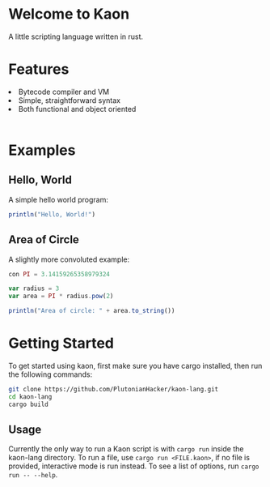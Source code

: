 # Welcome to Kaon
A little scripting language written in rust.
# Features 
<li>Bytecode compiler and VM</li>
<li>Simple, straightforward syntax</li>
<li>Both functional and object oriented</li>
<br>

# Examples

## Hello, World
A simple hello world program:
```javascript
println("Hello, World!")
```
## Area of Circle
A slightly more convoluted example:
```javascript
con PI = 3.14159265358979324

var radius = 3
var area = PI * radius.pow(2)

println("Area of circle: " + area.to_string())
```

# Getting Started
To get started using kaon, first make sure you have cargo installed, then run the following commands:
```bash
git clone https://github.com/PlutonianHacker/kaon-lang.git
cd kaon-lang
cargo build
```
## Usage
Currently the only way to run a Kaon script is with `cargo run` inside the kaon-lang directory. 
To run a file, use `cargo run <FILE.kaon>`, if no file is provided, interactive mode is run instead. To see a list of options, run `cargo run -- --help`.